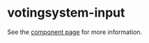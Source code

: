 votingsystem-input
=============

See the [component page](http://votingsystem.github.io/votingsystem-input) for more information.
